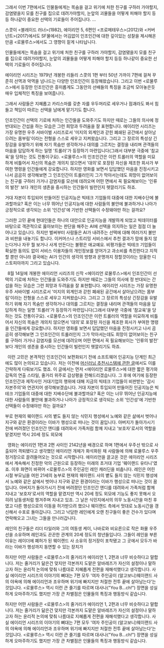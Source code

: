 그래서 이번 7편에서도 인물들에게는 목숨을 걸고 위기에 처한 친구를 구하러 가야할지, 감염됐을지 모를 친구를 집으로 데려가야할지, 눈앞의 괴물들을 어떻게 피해야 할지 등등 하나같이 중요한 선택의 기로들이 주어집니다. ...

스콧이 <블레이드 러너>(1982), 에이리언 5, 6편인 <프로메테우스>(2012)와 <커버넌트>(2017)에서도 SF물에서는 어김없이 인조인간에 대한 깊이있는 성찰을 제시해온 만큼 <로물루스>에서도 그 영향이 짙게 나타납니다.

인물들에게는 목숨을 걸고 위기에 처한 친구를 구하러 가야할지, 감염됐을지 모를 친구를 집으로 데려가야할지, 눈앞의 괴물들을 어떻게 피해야 할지 등등 하나같이 중요한 선택의 기로들이 주어집니다.

에이리언 시리즈는 1979년 개봉한 리들리 스콧의 1편 부터 50년 가까이 7편에 걸쳐 꾸준히 선역과 악역을 넘나드는 다양한 인조인간이 등장해왔습니다. 그리고 이번 <로물루스>에서 등장한 인조인간은 흥미롭게도 그동안의 선배들의 특징을 조금씩 모아놓은듯 매우 입체적인 특징을 보여줍니다.

그래서 사람들은 지혜롭고 카리스마를 갖춘 자를 우두머리로 세우거나 점괘라도 봐서 힘들고 책임이 따르는 선택을 남에게 맡기기도 합니다.

  

인조인간이 선택의 기로에 처하는 인간들을 도와주기도 하지만 때로는 그들의 의사에 정 반대되는 간섭을 하는 모습은 그런 희망과 두려움을 잘 표현합니다. 에이리언 시리즈는 가장 유명한 우주 서바이벌 시리즈로서 '미지의 외계인과 갇힌 폐쇄된 공간에서 살아남으려는 몸부림'이라는 전형을 스스로 세우고 지켜왔습니다. 그리고 그 장르의 특성상 긴장감을 유발하기 위해 자기 목숨만 생각하거나 대의를 그르치는 결정을 내리며 관객들의 마음을 답답하게 하는 일명 '트롤러'가 등장하기 마련입니다(그래서 대부분 극중에 '참교육'을 당하는 것도 전통이구요). <로물루스>의 인조인간은 이런 트롤러의 역할을 미묘하게 비틀어서 자신의 목숨은 개의치 않으면서 '대의'로 포장된 자신을 제조한 회사가 부여한 명령을 인간들에게 강요합니다. 하지만 영화를 보면서 답답했던 마음을 진정시키고 나서 곰곰히 생각해보면 그 인조인간이 트롤러인지 그가 막아서는데도 희망이 없어보이는 친구를 구하러 가거나 감염자를 모선에 데려오며 어떤 면에서 꼭 필요해보이는 '인류의 발전' 보다 개인의 생존을 중시하는 인간들이 빌런인지 헷깔리기도 하죠.

거대 자본이 투입되어 만들어진 인공지능은 빅테크 기업들의 대중에 대한 지배수단에 불과할까요? 혹은 이는 너무 뛰어난 인공지능에 대한 사람들의 불안에 불과하거나 나아가 긍정적으로 생각되는 소위 '인간성'에 기반한 선택들이 수정돼야만 하는 걸까요?   

  

그러한 고민 끝에 현대인들은 하나의 대안으로 인공지능을 개발하게 되었고 빅데이터를 바탕으로 객관적으로 옳아보이는 판단을 해주는 AI에 선택을 의지하는 일은 점점 더 늘어나고 있습니다. 하지만 벌써부터 사람들은 AI가 내려주는 선택에 대해 여러가지 불만과 비판을 내놓기도 합니다. 이커머스나 스트리밍 서비스에서 추천 결과가 맘에 들지 않는다거나 자꾸 뭘 보거나 사게 만든다는 불평은 애교예요. 비평가들은 빅테크 기업들이 확실한 동의도 없이 서비스 이용자들의 개인정보를 얻어가고 과소비를 촉진한다고 지적할 뿐만 아니라 결국에는 AI가 인간의 생각의 방향과 운명까지 정할것이라는 암울한 디스토피아까지 그리고 있습니다.

  8월 14일에 개봉한 에이리언 시리즈의 신작 <에이리언 로물루스>에서 인조인간이 선택의 기로에 처하는 인간들을 도와주기도 하지만 때로는 그들의 의사에 정 반대되는 간섭을 하는 모습은 그런 희망과 두려움을 잘 표현합니다. 에이리언 시리즈는 가장 유명한 우주 서바이벌 시리즈로서 '미지의 외계인과 갇힌 폐쇄된 공간에서 살아남으려는 몸부림'이라는 전형을 스스로 세우고 지켜왔습니다. 그리고 그 장르의 특성상 긴장감을 유발하기 위해 자기 목숨만 생각하거나 대의를 그르치는 결정을 내리며 관객들의 마음을 답답하게 하는 일명 '트롤러'가 등장하기 마련입니다(그래서 대부분 극중에 '참교육'을 당하는 것도 전통이구요). <로물루스>의 인조인간은 이런 트롤러의 역할을 미묘하게 비틀어서 자신의 목숨은 개의치 않으면서 '대의'로 포장된 자신을 제조한 회사가 부여한 명령을 인간들에게 강요합니다. 하지만 영화를 보면서 답답했던 마음을 진정시키고 나서 곰곰히 생각해보면 그 인조인간이 트롤러인지 그가 막아서는데도 희망이 없어보이는 친구를 구하러 가거나 감염자를 모선에 데려오며 어떤 면에서 꼭 필요해보이는 '인류의 발전' 보다 개인의 생존을 중시하는 인간들이 빌런인지 헷깔리기도 하죠.  

  이런 고민은 본격적인 인조인간이 보편화되기 전에 소프트웨어 인공지능 단계인 최근에도 많이 논의되고 있습니다. 저는 이전에 [머신러닝 추천시스템에 관한 글](https://kimble125.tistory.com/entry/%EB%8D%B0%EC%9D%B4%ED%84%B0-%EB%B6%84%EC%84%9D-%EC%95%8C%EC%95%84%EB%B3%B4%EA%B8%B0-1-2-%EC%B6%94%EC%B2%9C-%EC%8B%9C%EC%8A%A4%ED%85%9C-%EC%96%B4%EB%96%BB%EA%B2%8C-%EB%A7%8C%EB%93%A4%EA%B9%8C)에서도 이를 간략하게 다뤄보기도 했죠. 이 글에서는 먼저 <에이리언 로물루스>에 대한 짧은 평가와 감독의 연출 스타일, 줄거리 위주로 감상평을 전해드리겠습니다. 그 후에 여기에 등장한 인조인간과 제작사인 거대기업의 행위에 대해 지금의 빅테크 기업들이 비판받는 '감시 자본주의'와 연관지어 생각해보겠습니다. 거대 자본이 투입되어 만들어진 인공지능은 빅테크 기업들의 대중에 대한 지배수단에 불과할까요? 혹은 이는 너무 뛰어난 인공지능에 대한 사람들의 불안에 불과하거나 나아가 긍정적으로 생각되는 소위 '인간성'에 기반한 선택들이 수정돼야만 하는 걸까요?

부로 현재의 웨이랜드 사의 볕도 들지 않는 식민지 행성에서 노예와 같은 삶에서 벗어나 지구와 같은 환경이라는 이바가 행성으로 떠나는 것이 꿈입니다. 아버지가 돌아가시기 전에 버려졌던 인조인간 앤디를 데려와서 가족처럼 함께 지내고 '보호자'로서의 역할을 맡겼지만 역시 20세 정도 외모에

  

  

  영화는 에이리언 1편과 2편 사이인 2142년을 배경으로 하며 1편에서 우주선 밖으로 사출되어 격퇴됐다고 생각했던 에이리언 개체가 화석화된 채 사람들에 의해 로물루스 우주 정거장으로 끌려들어오는 것으로 시작합니다. 에이리언을 끌고온 것은 에이리언 시리즈에서 계속해서 진정한 악의 근원으로 등장하는 미래의 초거대 기업 '웨이랜드 유타니'였죠. 이후 화면이 바뀌어 <로물루스>의 주인공인 레인 캐러딘을 비춥니다. 레인은 어린 시절 부모님을 여읜 21세의 농부로 현재의 웨이랜드 사의 볕도 들지 않는 식민지 행성에서 노예와 같은 삶에서 벗어나 지구와 같은 환경이라는 이바가 행성으로 떠나는 것이 꿈입니다. 아버지가 돌아가시기 전에 버려졌던 인조인간 앤디를 데려와서 가족처럼 함께 지내고 '보호자'로서의 역할을 맡겼지만 역시 20세 정도 외모에 기능도 좋지 못해서 오히려 남동생처럼 챙겨주며 지내고 있죠. 그 날은 식민지에서의 의무 노동시간을 마친 후였고 다른 행성으로의 이동을 허가받으려 했으나 웨이랜드 측에서 멋대로 노동시간을 갱신해서 수포로 돌아갑니다. 그리고 낙담한 레인에게 오랜 친구들이 좋은 건수가 있다며 연락해오고 그녀는 그들을 만나러갑니다.

레인의 친구들은 리더 타일러와 그의 여동생 케이, 나바로와 비요른으로 작은 화물 우주선을 소유하며 레인과도 끈끈한 관계의 20세 정도의 청년들입니다. 그들이 레인을 부른 이유는 레이더에 폐허가 된 웨이랜드 사 소유의 정거장이 포착됐고 그 곳에서 모두가 바라는 이바가 행성까지 동면할 수 있는 장치가

하지만 어떤 사람들은 <로물루스>의 줄거리가 에이리언 1, 2편과 너무 비슷하다고 말합니다. 저는 줄거리가 닮은건 맞지만 각본까지 도맡은 알바레즈가 자신의 설정이나 말하고자 하는 윤리적 논의에 맞춰 나름대로 지혜롭게 전편을 재해석했다고 생각합니다. 사실 에이리언 시리즈의 이야기의 뼈대는 7편 모두 '여자 주인공이 (알고보니)웨이랜드 사의 야욕에 의해 에이리언과 조우하며 위기에 빠지지만 처절한 전투 끝에 살아남는다'는 것입니다. <로물루스> 역시 이런 큰 줄기를 따르며 대사나("You B...ch!") 장면을 성실하게 오마주하기도 했지만 가장 큰 차별점은 인물들의 특징과 행동방식 같습니다.


하지만 어떤 사람들은 <로물루스>의 줄거리가 에이리언 1, 2편과 너무 비슷하다고 말합니다. 저는 줄거리가 닮은건 맞지만 각본까지 도맡은 알바레즈가 자신의 설정이나 말하고자 하는 윤리적 논의에 맞춰 나름대로 지혜롭게 전편을 재해석했다고 생각합니다. 사실 에이리언 시리즈의 이야기의 뼈대는 7편 모두 '여자 주인공이 (알고보니)웨이랜드 사의 야욕에 의해 에이리언과 조우하며 위기에 빠지지만 처절한 전투 끝에 살아남는다'는 것입니다. <로물루스> 역시 이런 큰 줄기를 따르며 대사나("You B...ch!") 장면을 성실하게 오마주하기도 했지만 가장 큰 차별점은 인물들의 특징과 행동방식 같습니다.
